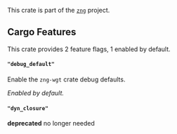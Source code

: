 <!--do doc --readme header-->
This crate is part of the [`zng`](https://github.com/zng-ui/zng?tab=readme-ov-file#crates) project.


<!--do doc --readme features-->
## Cargo Features

This crate provides 2 feature flags, 1 enabled by default.

#### `"debug_default"`
Enable the `zng-wgt` crate debug defaults.

*Enabled by default.*

#### `"dyn_closure"`
**deprecated** no longer needed

<!--do doc --readme #SECTION-END-->


